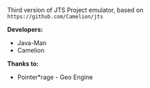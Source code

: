 Third version of JTS Project emulator, based on `https://github.com/Camelion/jts`

**Developers:**
* Java-Man
* Camelion

**Thanks to:**
* Pointer\*rage - Geo Engine